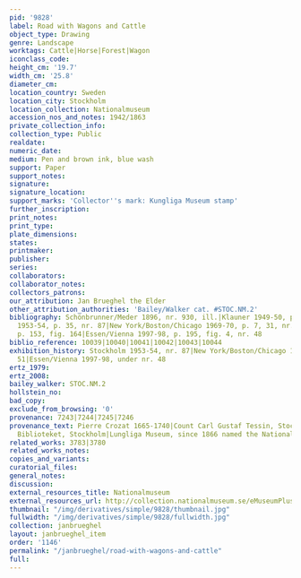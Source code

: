 ```yaml
---
pid: '9828'
label: Road with Wagons and Cattle
object_type: Drawing
genre: Landscape
worktags: Cattle|Horse|Forest|Wagon
iconclass_code:
height_cm: '19.7'
width_cm: '25.8'
diameter_cm:
location_country: Sweden
location_city: Stockholm
location_collection: Nationalmuseum
accession_nos_and_notes: 1942/1863
private_collection_info:
collection_type: Public
realdate:
numeric_date:
medium: Pen and brown ink, blue wash
support: Paper
support_notes:
signature:
signature_location:
support_marks: 'Collector''s mark: Kungliga Museum stamp'
further_inscription:
print_notes:
print_type:
plate_dimensions:
states:
printmaker:
publisher:
series:
collaborators:
collaborator_notes:
collectors_patrons:
our_attribution: Jan Brueghel the Elder
other_attribution_authorities: 'Bailey/Walker cat. #STOC.NM.2'
bibliography: Schönbrunner/Meder 1896, nr. 930, ill.|Klauner 1949-50, p. 20, ill.|Stockholm
  1953-54, p. 35, nr. 87|New York/Boston/Chicago 1969-70, p. 7, 31, nr. 51|Ertz 1979,
  p. 153, fig. 164|Essen/Vienna 1997-98, p. 195, fig. 4, nr. 48
biblio_reference: 10039|10040|10041|10042|10043|10044
exhibition_history: Stockholm 1953-54, nr. 87|New York/Boston/Chicago 1969-70, nr.
  51|Essen/Vienna 1997-98, under nr. 48
ertz_1979:
ertz_2008:
bailey_walker: STOC.NM.2
hollstein_no:
bad_copy:
exclude_from_browsing: '0'
provenance: 7243|7244|7245|7246
provenance_text: Pierre Crozat 1665-1740|Count Carl Gustaf Tessin, Stockholm (1695-1770)|Kunglig
  Biblioteket, Stockholm|Lungliga Museum, since 1866 named the Nationalmuseum
related_works: 3783|3780
related_works_notes:
copies_and_variants:
curatorial_files:
general_notes:
discussion:
external_resources_title: Nationalmuseum
external_resources_url: http://collection.nationalmuseum.se/eMuseumPlus
thumbnail: "/img/derivatives/simple/9828/thumbnail.jpg"
fullwidth: "/img/derivatives/simple/9828/fullwidth.jpg"
collection: janbrueghel
layout: janbrueghel_item
order: '1146'
permalink: "/janbrueghel/road-with-wagons-and-cattle"
full:
---
```

